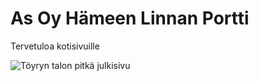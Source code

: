 # As Oy Hämeen Linnan Portti #

Tervetuloa kotisivuille

![Töyryn talon pitkä julkisivu](./assets/julkisivu.jpg)
